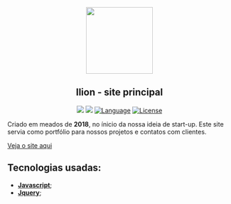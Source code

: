 <p align="center"><a href="https://MatheusChagas7.github.io/Ilion/" target="_blank"><img src="https://MatheusChagas7.github.io/Ilion/assets/images/logo_ilion_norm.png" width="150px"></a></p>

<h2 align="center">
    <b>Ilion - site principal</b>
</h2>

<p align="center">
    <a href="#"><img src="https://img.shields.io/badge/HTML-5-%23f7df1e"></a>
    <a href="#"><img src="https://img.shields.io/badge/CSS-3-%232760e5"></a>
    <a href="#"><img src="https://img.shields.io/badge/language-JS-%23f7df1e" alt="Language"></a>
    <a href="#"><img src="https://img.shields.io/badge/license-MIT-green" alt="License"></a>
</p>

<p>
    Criado em meados de <b>2018</b>, no ínicio da nossa ideia de start-up. Este site servia como portfólio para nossos projetos e contatos com clientes.
</p>

[Veja o site aqui](https://getteli.github.io/Ilion/)

## Tecnologias usadas:
- **[Javascript](https://developer.mozilla.org/pt-BR/docs/Web/JavaScript)**;
- **[Jquery](https://jquery.com/)**;
